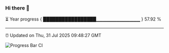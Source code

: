 ### Hi there 👋

⏳ Year progress { █████████████████▁▁▁▁▁▁▁▁▁▁▁▁▁ } 57.92 %

---

⏰ Updated on Thu, 31 Jul 2025 09:48:27 GMT

![Progress Bar CI](https://github.com/IshwaranRudhara/GIT-ACTION/workflows/Progress%20Bar%20CI/badge.svg)
